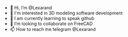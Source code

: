 - 👋 Hi, I’m @Lexarand
- 👀  I'm interested in 3D modeling software development
- 🌱 I am currently learning to speak  github
- 💞️ I’m looking to collaborate on  FreeCAD
- 📫 How to reach me  telegram @Lexarand

<!---
Lexarand/Lexarand is a ✨ special ✨ repository because its `README.md` (this file) appears on your GitHub profile.
You can click the Preview link to take a look at your changes.
--->
<!--- подсказка 
---
